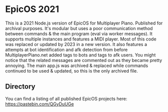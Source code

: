 # EpicOS 2021

This is a 2021 Node.js version of EpicOS for Multiplayer Piano. Published for archival purposes.
It's modular but uses a poor communication method between commands & the main program (eval via worker messages).
It supports multiple instances and features a MIDI player. Most of this code was replaced or updated by 2023 in a new version.
It also features a attempts at bot identification and afk detection from before MultiplayerPiano.net added tags to bots and tags to afk users.
You might notice that the related messages are commented out as they became pretty annoying.
The main app.js was archived & replaced while commands continued to be used & updated, so this is the only archived file.

## Directory

You can find a listing of all published EpicOS projects here: https://pastebin.com/QGyDuUGe